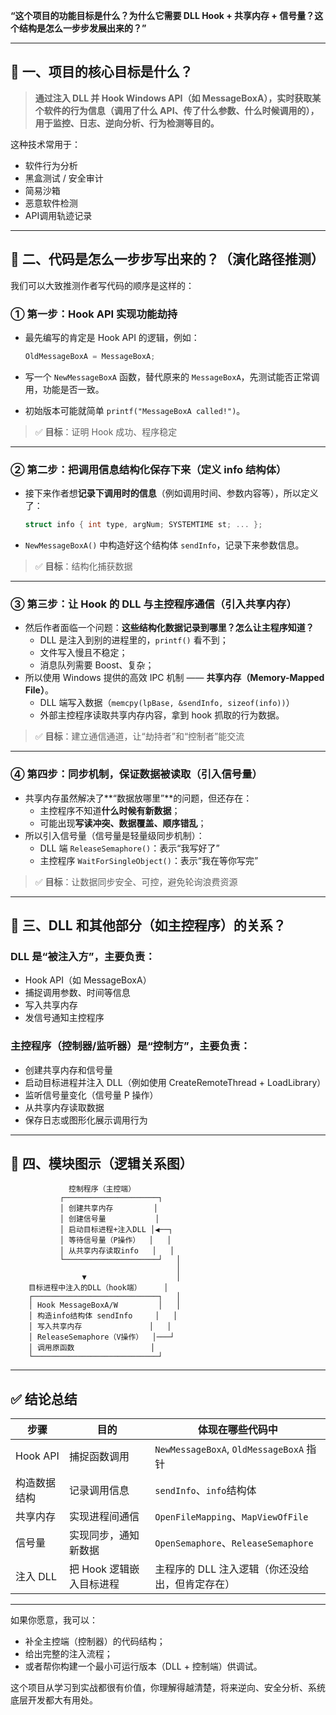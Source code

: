 **“这个项目的功能目标是什么？为什么它需要 DLL Hook + 共享内存 + 信号量？这个结构是怎么一步步发展出来的？”**

------

## 🧠 一、项目的核心目标是什么？

> **通过注入 DLL 并 Hook Windows API（如 MessageBoxA），实时获取某个软件的行为信息（调用了什么 API、传了什么参数、什么时候调用的），用于监控、日志、逆向分析、行为检测等目的。**

这种技术常用于：

- 软件行为分析
- 黑盒测试 / 安全审计
- 简易沙箱
- 恶意软件检测
- API调用轨迹记录

------

## 🔄 二、代码是怎么一步步写出来的？（演化路径推测）

我们可以大致推测作者写代码的顺序是这样的：

### ① 第一步：Hook API 实现功能劫持

- 最先编写的肯定是 Hook API 的逻辑，例如：

  ```cpp
  OldMessageBoxA = MessageBoxA;
  ```

- 写一个 `NewMessageBoxA` 函数，替代原来的 `MessageBoxA`，先测试能否正常调用，功能是否一致。

- 初始版本可能就简单 `printf("MessageBoxA called!")`。

> ✅ **目标**：证明 Hook 成功、程序稳定

------

### ② 第二步：把调用信息结构化保存下来（定义 info 结构体）

- 接下来作者想**记录下调用时的信息**（例如调用时间、参数内容等），所以定义了：

  ```cpp
  struct info { int type, argNum; SYSTEMTIME st; ... };
  ```

- `NewMessageBoxA()` 中构造好这个结构体 `sendInfo`，记录下来参数信息。

> ✅ **目标**：结构化捕获数据

------

### ③ 第三步：让 Hook 的 DLL 与主控程序通信（引入共享内存）

- 然后作者面临一个问题：**这些结构化数据记录到哪里？怎么让主程序知道？**
  - DLL 是注入到别的进程里的，`printf()` 看不到；
  - 文件写入慢且不稳定；
  - 消息队列需要 Boost、复杂；
- 所以使用 Windows 提供的高效 IPC 机制 —— **共享内存（Memory-Mapped File）**。
  - DLL 端写入数据（`memcpy(lpBase, &sendInfo, sizeof(info))`）
  - 外部主控程序读取共享内存内容，拿到 hook 抓取的行为数据。

> ✅ **目标**：建立通信通道，让“劫持者”和“控制者”能交流

------

### ④ 第四步：同步机制，保证数据被读取（引入信号量）

- 共享内存虽然解决了**“数据放哪里”**的问题，但还存在：
  - 主控程序不知道**什么时候有新数据**；
  - 可能出现**写读冲突、数据覆盖、顺序错乱**；
- 所以引入信号量（信号量是轻量级同步机制）：
  - DLL 端 `ReleaseSemaphore()`：表示“我写好了”
  - 主控程序 `WaitForSingleObject()`：表示“我在等你写完”

> ✅ **目标**：让数据同步安全、可控，避免轮询浪费资源

------

## 🔗 三、DLL 和其他部分（如主控程序）的关系？

### DLL 是“被注入方”，主要负责：

- Hook API（如 MessageBoxA）
- 捕捉调用参数、时间等信息
- 写入共享内存
- 发信号通知主控程序

### 主控程序（控制器/监听器）是“控制方”，主要负责：

- 创建共享内存和信号量
- 启动目标进程并注入 DLL（例如使用 CreateRemoteThread + LoadLibrary）
- 监听信号量变化（信号量 P 操作）
- 从共享内存读取数据
- 保存日志或图形化展示调用行为

------

## 🧩 四、模块图示（逻辑关系图）

```text
             控制程序（主控端）
           ┌─────────────────────┐
           │ 创建共享内存         │
           │ 创建信号量           │
           │ 启动目标进程+注入DLL │◀──┐
           │ 等待信号量（P操作）  │   │
           │ 从共享内存读取info   │   │
           └─────────────────────┘   │
                                     │
                ▼                    │
    目标进程中注入的DLL（hook端）     │
    ┌────────────────────────────┐   │
    │ Hook MessageBoxA/W         │   │
    │ 构造info结构体 sendInfo     │   │
    │ 写入共享内存               │   │
    │ ReleaseSemaphore（V操作）  │───┘
    │ 调用原函数                 │
    └────────────────────────────┘
```

------

## ✅ 结论总结

| 步骤         | 目的                     | 体现在哪些代码中                                |
| ------------ | ------------------------ | ----------------------------------------------- |
| Hook API     | 捕捉函数调用             | `NewMessageBoxA`, `OldMessageBoxA` 指针         |
| 构造数据结构 | 记录调用信息             | `sendInfo`、`info`结构体                        |
| 共享内存     | 实现进程间通信           | `OpenFileMapping`、`MapViewOfFile`              |
| 信号量       | 实现同步，通知新数据     | `OpenSemaphore`、`ReleaseSemaphore`             |
| 注入 DLL     | 把 Hook 逻辑嵌入目标进程 | 主程序的 DLL 注入逻辑（你还没给出，但肯定存在） |

------

如果你愿意，我可以：

- 补全主控端（控制器）的代码结构；
- 给出完整的注入流程；
- 或者帮你构建一个最小可运行版本（DLL + 控制端）供调试。

这个项目从学习到实战都很有价值，你理解得越清楚，将来逆向、安全分析、系统底层开发都大有用处。
